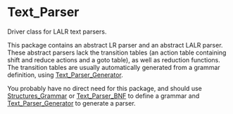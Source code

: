 # Text_Parser
Driver class for LALR text parsers.

This package contains an abstract LR parser and an abstract LALR parser. These abstract parsers lack the transition tables (an action 
table containing shift and reduce actions and a goto table), as well as reduction functions. The transition tables are 
usually automatically generated from a grammar definition, using 
[Text_Parser_Generator](https://github.com/sergiosgc/Text_Parser_Generator).

You probably have no direct need for this package, and should use 
[Structures_Grammar](https://github.com/sergiosgc/Text_Parser_BNF) or [Text_Parser_BNF](https://github.com/sergiosgc/Text_Parser_BNF)
to define a grammar and 
[Text_Parser_Generator](https://github.com/sergiosgc/Text_Parser_Generator) to generate a parser.
